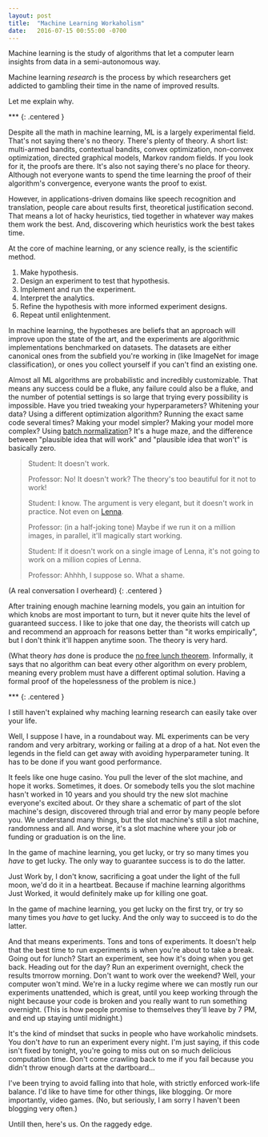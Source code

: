 ```yaml
---
layout: post
title:  "Machine Learning Workaholism"
date:   2016-07-15 00:55:00 -0700
---
```


Machine learning is the study of algorithms that let a computer
learn insights from data in a semi-autonomous way.

Machine learning *research* is the process by which researchers
get addicted to gambling their time in the name of improved
results.

Let me explain why.

\*\*\*
{: .centered }

Despite all the math in machine learning, ML is a largely
experimental field. That's not saying there's no theory. There's
plenty of theory. A short list: multi-armed bandits, contextual bandits, convex
optimization, non-convex optimization, directed graphical models,
Markov random fields. If you look for it, the proofs are there. It's
also not saying there's no place for theory. Although not everyone wants
to spend the time learning the proof of their algorithm's convergence, everyone
wants the proof to exist.

However, in applications-driven domains like speech recognition and
translation, people care about results first, theoretical justification second.
That means a lot of hacky heuristics, tied together in whatever way makes them
work the best. And, discovering which heuristics work the best takes time.

At the core of machine learning, or any science really, is the scientific
method.

1. Make hypothesis.
2. Design an experiment to test that hypothesis.
3. Implement and run the experiment.
4. Interpret the analytics.
5. Refine the hypothesis with more informed experiment designs.
6. Repeat until enlightenment.

In machine learning, the hypotheses are beliefs that an approach will
improve upon the state of the art, and the experiments are algorithmic
implementations benchmarked on datasets. The datasets are either canonical
ones from the subfield you're working in (like ImageNet for image classification),
or ones you collect yourself if you can't find an existing one.

Almost all ML algorithms are probabilistic and incredibly customizable.
That means any success could be a fluke, any failure could also be a fluke,
and the number of potential settings is so large that trying every possibility
is impossible.
Have you tried tweaking your hyperparameters?
Whitening your data? Using a different optimization algorithm?
Running the exact same code several times? Making your model simpler? Making
your model more complex? Using [batch normalization](https://arxiv.org/abs/1502.03167)?
It's a huge maze, and
the difference between "plausible idea that will work" and "plausible
idea that won't" is basically zero.

> Student: It doesn't work.
>
> Professor: No! It doesn't work? The theory's too beautiful for it not
> to work!
>
> Student: I know. The argument is very elegant, but it doesn't work in practice.
> Not even on [Lenna](https://en.wikipedia.org/wiki/Lenna).
>
> Professor: (in a half-joking tone) Maybe if we run it on a million images,
> in parallel, it'll magically start working.
>
> Student: If it doesn't work on a single image of Lenna, it's not going to work
> on a million copies of Lenna.
>
> Professor: Ahhhh, I suppose so. What a shame.

(A real conversation I overheard)
{: .centered }

After training enough machine learning models, you gain an intuition for which
knobs are most important to turn, but it never quite hits the level of guaranteed
success. I like to joke that one day, the theorists will catch up and recommend
an approach for reasons better than "it works empirically", but I don't think
it'll happen anytime soon. The theory is very hard.

(What theory *has* done is produce the [no free lunch theorem](http://www.no-free-lunch.org/).
Informally, it says that no algorithm can beat every other algorithm on
every problem, meaning every problem must have a different optimal solution.
Having a formal proof of the hopelessness of the problem is nice.)

\*\*\*
{: .centered }

I still haven't explained why maching learning research can easily take over
your life.

Well, I suppose I have, in a roundabout way. ML experiments can be very random
and very arbitrary, working or failing at a drop of a hat. Not even the legends
in the field can get away with avoiding hyperparameter tuning. It has to be
done if you want good performance.

It feels like one huge casino. You pull the lever of the slot machine, and
hope it works. Sometimes, it does. Or somebody tells you the slot machine
hasn't worked in 10 years and you should try the new slot machine everyone's
excited about. Or they share a schematic of part of the slot machine's
design, discovered through trial and error by many people before you.
We understand many things, but the slot machine's still a slot machine,
randomness and all. And worse, it's a slot machine where your job or
funding or graduation is on the line.

In the game of machine learning, you get lucky, or try
so many times you *have* to get lucky. The only way to guarantee success
is to do the latter.

Just Work by, I don't know, sacrificing a goat under the light of the full moon,
we'd do it in a heartbeat. Because if machine learning algorithms Just Worked,
it would definitely make up for killing one goat.

In the game of machine learning, you get lucky on the first try, or try
so many times you *have* to get lucky. And the only way to succeed is to
do the latter.

And that means experiments. Tons and tons of experiments. It doesn't help that
the best time to run experiments is when you're about to take a break.
Going out for lunch? Start an experiment, see how it's doing when
you get back. Heading out for the day? Run an experiment overnight, check the
results tmorrow morning. Don't want to work over the weekend? Well, your computer
won't mind. We're in a lucky regime where we can mostly run our experiments
unattended, which is great, until you keep working through the night because
your code is broken and you really want to run something overnight.
(This is how people promise to themselves they'll leave by 7 PM, and end up
staying until midnight.)

It's the kind of mindset that sucks in people who have workaholic mindsets.
You don't *have* to run an experiment every night. I'm just saying, if this
code isn't fixed by tonight, you're going to miss out on so much delicious
computation time. Don't come crawling back to me if you fail because you
didn't throw enough darts at the dartboard...

I've been trying to avoid falling into that hole, with strictly enforced
work-life balance. I'd like to have time for other things, like blogging.
Or more importantly, video games. (No, but seriously, I am sorry I
haven't been blogging very often.)

Untill then, here's us. On the raggedy edge.

